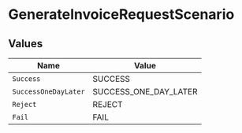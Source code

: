 # GenerateInvoiceRequestScenario


## Values

| Name                  | Value                 |
| --------------------- | --------------------- |
| `Success`             | SUCCESS               |
| `SuccessOneDayLater`  | SUCCESS_ONE_DAY_LATER |
| `Reject`              | REJECT                |
| `Fail`                | FAIL                  |